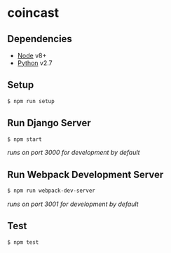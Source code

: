 # coincast

## Dependencies

- [Node](https://nodejs.org/) v8+
- [Python](https://python.org/) v2.7

## Setup

```sh
$ npm run setup
```

## Run Django Server

```sh
$ npm start
```
_runs on port 3000 for development by default_

## Run Webpack Development Server

```sh
$ npm run webpack-dev-server
```
_runs on port 3001 for development by default_

## Test

```sh
$ npm test
```
